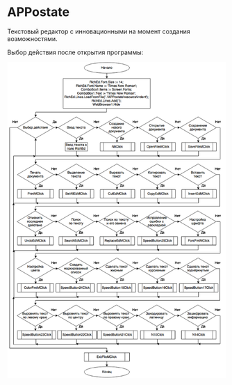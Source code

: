 # APPostate
Текстовый редактор с инновационными на момент создания возможностями.

Выбор действия после открытия программы:

![alt text](https://github.com/G-NighT/APPostate/blob/master/%D0%9E%D1%82%D1%87%D1%91%D1%82%D0%BD%D0%BE%D1%81%D1%82%D1%8C/%D0%97%D0%B0%D1%89%D0%B8%D1%82%D0%B0%201%20%D0%BA%D1%83%D1%80%D1%81%20-%20%D0%92%D1%8B%D0%B1%D0%BE%D1%80%20%D0%B4%D0%B5%D0%B9%D1%81%D1%82%D0%B2%D0%B8%D1%8F%20%D0%BF%D0%BE%D1%81%D0%BB%D0%B5%20%D0%BE%D1%82%D0%BA%D1%80%D1%8B%D1%82%D0%B8%D1%8F%20%D0%BF%D1%80%D0%BE%D0%B3%D1%80%D0%B0%D0%BC%D0%BC%D1%8B.png)
